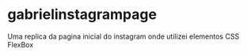 # gabrielinstagrampage
Uma replica da pagina inicial do instagram onde utilizei elementos CSS FlexBox
